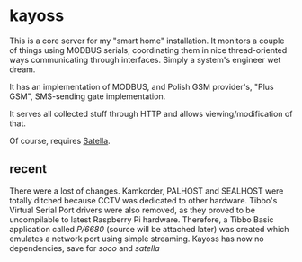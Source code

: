 kayoss
======

This is a core server for my "smart home" installation.
It monitors a couple of things using MODBUS serials, 
coordinating them in nice thread-oriented ways communicating through interfaces.
Simply a system's engineer wet dream.

It has an implementation of MODBUS, and Polish GSM provider's, "Plus GSM", SMS-sending
gate implementation. 

It serves all collected stuff through HTTP and allows viewing/modification of that.

Of course, requires [Satella](https://github.com/piotrmaslanka/satella).


recent
------
There were a lost of changes. Kamkorder, PALHOST and SEALHOST were totally ditched because CCTV was dedicated to other hardware. Tibbo's Virtual Serial Port drivers were also removed, as they proved to be uncompilable to latest Raspberry Pi hardware. Therefore, a Tibbo Basic application called _P/6680_ (source will be attached later) was created which emulates a network port using simple streaming. Kayoss has now no dependencies, save for _soco_ and _satella_
